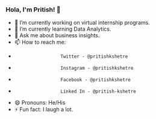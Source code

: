 ### Hola, I'm Pritish! 👋


- 🔭 I’m currently working on virtual internship programs.
- 🌱 I’m currently learning Data Analytics.
- 💬 Ask me about business insights.
- 📫 How to reach me: 
-                      Twitter - @pritishkshetre
-                      Instagram - @pritishkshetre
-                      Facebook - @pritishkshetre
-                      Linked In - @pritish-kshetre
- 😄 Pronouns: He/His
- ⚡ Fun fact: I laugh a lot. 

